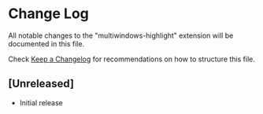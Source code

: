 # Change Log

All notable changes to the "multiwindows-highlight" extension will be documented in this file.

Check [Keep a Changelog](http://keepachangelog.com/) for recommendations on how to structure this file.

## [Unreleased]

- Initial release